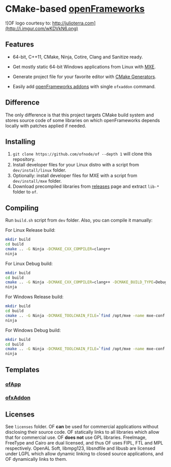 CMake-based [openFrameworks][1]
===============================


![OF logo courtesy to: http://julioterra.com](http://i.imgur.com/wKDVkN6.png)


Features
--------

 - 64-bit, C++11, CMake, Ninja, Cotire, Clang and Sanitize ready.

 - Get mostly static 64-bit Windows applications from Linux with [MXE][2].

 - Generate project file for your favorite editor with [CMake Generators][3].
 
 - Easily add [openFrameworks addons][4] with single `ofxaddon` command.


Difference
----------

The only difference is that this project targets CMake build system and stores source code of some libraries on which openFrameworks depends locally with patches applied if needed.


Installing
----------

1. `git clone https://github.com/ofnode/of --depth 1` will clone this repository.
2. Install developer files for your Linux distro with a script from `dev/install/linux` folder.
3. Optionally: install developer files for MXE with a script from `dev/install/mxe` folder.
4. Download precompiled libraries from [releases][5] page and extract `lib-*` folder to `of`.


Compiling
---------

Run `build.sh` script from `dev` folder. Also, you can compile it manually:

For Linux Release build:

```bash
mkdir build
cd build
cmake .. -G Ninja -DCMAKE_CXX_COMPILER=clang++
ninja
```

For Linux Debug build:

```bash
mkdir build
cd build
cmake .. -G Ninja -DCMAKE_CXX_COMPILER=clang++ -DCMAKE_BUILD_TYPE=Debug
ninja
```

For Windows Release build:

```bash
mkdir build
cd build
cmake .. -G Ninja -DCMAKE_TOOLCHAIN_FILE=`find /opt/mxe -name mxe-conf.cmake`
ninja
```

For Windows Debug build:

```bash
mkdir build
cd build
cmake .. -G Ninja -DCMAKE_TOOLCHAIN_FILE=`find /opt/mxe -name mxe-conf.cmake` -DCMAKE_BUILD_TYPE=Debug
ninja
```

Templates
---------

### [ofApp][6]
### [ofxAddon][7]


Licenses
--------

See `licenses` folder. OF **can** be used for commercial applications without disclosing their source code. OF statically links to all libraries which allow that for commercial use. OF **does not** use GPL libraries. FreeImage, FreeType and Cairo are dual licensed, and thus OF uses FIPL, FTL and MPL respectively. OpenAL Soft, libmpg123, libsndfile and libusb are licensed under LGPL which allow dynamic linking to closed source applications, and OF dynamically links to them.


  [1]: https://github.com/openframeworks/openFrameworks
  [2]: http://mxe.cc
  [3]: http://www.cmake.org/cmake/help/v3.0/manual/cmake-generators.7.html#extra-generators
  [4]: http://ofxaddons.com
  [5]: https://github.com/ofnode/of/releases
  [6]: https://github.com/ofnode/ofApp
  [7]: https://github.com/ofnode/ofxAddon
